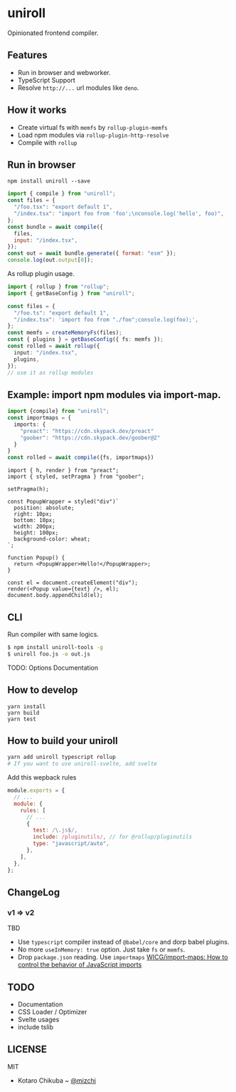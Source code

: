 # uniroll

Opinionated frontend compiler.

## Features

- Run in browser and webworker.
- TypeScript Support
- Resolve `http://...` url modules like `deno`.

## How it works

- Create virtual fs with `memfs` by `rollup-plugin-memfs`
- Load npm modules via `rollup-plugin-http-resolve`
- Compile with `rollup`

## Run in browser

```
npm install uniroll --save
```

```js
import { compile } from "uniroll";
const files = {
  "/foo.tsx": "export default 1",
  "/index.tsx": "import foo from 'foo';\nconsole.log('hello', foo)",
};
const bundle = await compile({
  files,
  input: "/index.tsx",
});
const out = await bundle.generate({ format: "esm" });
console.log(out.output[0]);
```

As rollup plugin usage.

```ts
import { rollup } from "rollup";
import { getBaseConfig } from "uniroll";

const files = {
  "/foo.ts": "export default 1",
  "/index.tsx": 'import foo from "./foo";console.log(foo);',
};
const memfs = createMemoryFs(files);
const { plugins } = getBaseConfig({ fs: memfs });
const rolled = await rollup({
  input: "/index.tsx",
  plugins,
});
// use it as rollup modules
```

## Example: import npm modules via import-map.

```ts
import {compile} from "uniroll";
const importmaps = {
  imports: {
    "preact": "https://cdn.skypack.dev/preact"
    "goober": "https://cdn.skypack.dev/goober@2"
  }
}
const rolled = await compile({fs, importmaps})
```

```tsx
import { h, render } from "preact";
import { styled, setPragma } from "goober";

setPragma(h);

const PopupWrapper = styled("div")`
  position: absolute;
  right: 10px;
  bottom: 10px;
  width: 200px;
  height: 100px;
  background-color: wheat;
`;

function Popup() {
  return <PopupWrapper>Hello!</PopupWrapper>;
}

const el = document.createElement("div");
render(<Popup value={text} />, el);
document.body.appendChild(el);
```

## CLI

Run compiler with same logics.

```bash
$ npm install uniroll-tools -g
$ uniroll foo.js -o out.js
```

TODO: Options Documentation

## How to develop

```
yarn install
yarn build
yarn test
```

## How to build your uniroll

```bash
yarn add uniroll typescript rollup
# If you want to use uniroll-svelte, add svelte
```

Add this wepback rules

```js
module.exports = {
  // ...
  module: {
    rules: [
      // ...
      {
        test: /\.js$/,
        include: /pluginutils/, // for @rollup/pluginutils
        type: "javascript/auto",
      },
    ],
  },
};
```

## ChangeLog

### v1 => v2

TBD

- Use `typescript` compiler instead of `@babel/core` and dorp babel plugins.
- No more `useInMemory: true` option. Just take `fs` or `memfs`.
- Drop `package.json` reading. Use `importmaps` [WICG/import\-maps: How to control the behavior of JavaScript imports](https://github.com/WICG/import-maps)

## TODO

- Documentation
- CSS Loader / Optimizer
- Svelte usages
- include tslib

## LICENSE

MIT

- Kotaro Chikuba ~ [@mizchi](https://twitter.com/mizchi)
